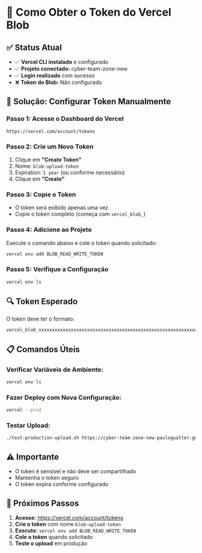 # 🔑 Como Obter o Token do Vercel Blob

## ✅ Status Atual
- ✅ **Vercel CLI instalado** e configurado
- ✅ **Projeto conectado:** cyber-team-zone-new
- ✅ **Login realizado** com sucesso
- ❌ **Token do Blob:** Não configurado

## 🎯 Solução: Configurar Token Manualmente

### **Passo 1: Acesse o Dashboard do Vercel**
```
https://vercel.com/account/tokens
```

### **Passo 2: Crie um Novo Token**
1. Clique em **"Create Token"**
2. Nome: `blob-upload-token`
3. Expiration: `1 year` (ou conforme necessário)
4. Clique em **"Create"**

### **Passo 3: Copie o Token**
- O token será exibido apenas uma vez
- Copie o token completo (começa com `vercel_blob_`)

### **Passo 4: Adicione ao Projeto**
Execute o comando abaixo e cole o token quando solicitado:

```bash
vercel env add BLOB_READ_WRITE_TOKEN
```

### **Passo 5: Verifique a Configuração**
```bash
vercel env ls
```

## 🔍 Token Esperado
O token deve ter o formato:
```
vercel_blob_xxxxxxxxxxxxxxxxxxxxxxxxxxxxxxxxxxxxxxxxxxxxxxxxxxxxxxxxxxxxxxxx
```

## 📋 Comandos Úteis

### **Verificar Variáveis de Ambiente:**
```bash
vercel env ls
```

### **Fazer Deploy com Nova Configuração:**
```bash
vercel --prod
```

### **Testar Upload:**
```bash
./test-production-upload.sh https://cyber-team-zone-new-paulogualter-gmailcoms-projects.vercel.app
```

## ⚠️ Importante
- O token é sensível e não deve ser compartilhado
- Mantenha o token seguro
- O token expira conforme configurado

## 🎯 Próximos Passos
1. **Acesse:** https://vercel.com/account/tokens
2. **Crie o token** com nome `blob-upload-token`
3. **Execute:** `vercel env add BLOB_READ_WRITE_TOKEN`
4. **Cole o token** quando solicitado
5. **Teste o upload** em produção
